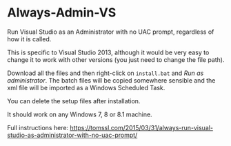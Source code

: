 # Always-Admin-VS
Run Visual Studio as an Administrator with no UAC prompt, regardless of how it is called.

This is specific to Visual Studio 2013, although it would be very easy to change it to work with other versions (you just need to change the file path).

Download all the files and then right-click on `install.bat` and *Run as administrator*. The batch files will be copied somewhere sensible and the xml file will be imported as a Windows Scheduled Task.

You can delete the setup files after installation.

It should work on any Windows 7, 8 or 8.1 machine.

Full instructions here: https://tomssl.com/2015/03/31/always-run-visual-studio-as-administrator-with-no-uac-prompt/